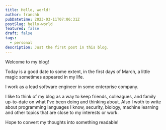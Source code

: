 ```yaml
---
title: Hello, world!
author: franchb
pubDatetime: 2023-03-11T07:06:31Z
postSlug: hello-world
featured: false
draft: false
tags:
  - personal
description: Just the first post in this blog.
---
```


Welcome to my blog!

Today is a good date to some extent, in the first days of March, a little magic sometimes appeared in my life.

I work as a lead software engineer in some enterprise company.

I like to think of my blog as a way to keep friends, colleagues, and family up-to-date on what I've been doing and thinking about. Also I woth to write about programming languages I know, security, biology, machine learning and other topics that are close to my interests or work.

Hope to convert my thoughts into something readable!
